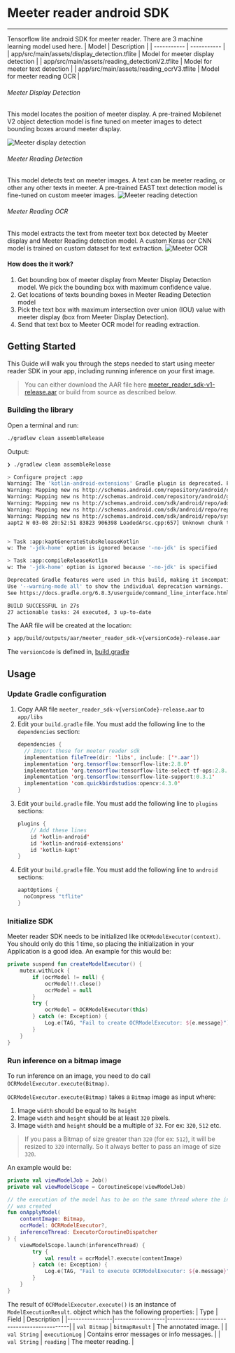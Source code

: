 # Meeter reader android SDK
---
Tensorflow lite android SDK for meeter reader. There are 3 machine learning model used here.
| Model      | Description |
| ----------- | ----------- |
| app/src/main/assets/display_detection.tflite      | Model for meeter display detection       |
| app/src/main/assets/reading_detectionV2.tflite   | Model for meeter text detection        |
| app/src/main/assets/reading_ocrV3.tflite   | Model for meeter reading OCR        |

###### Meeter Display Detection
This model locates the position of meeter display. A pre-trained Mobilenet V2 object detection model is fine tuned on meeter images to detect bounding boxes around meeter display.

![Meeter display detection](images/meeter-display-prediction.jpeg)

###### Meeter Reading Detection
This model detects text on meeter images. A text can be meeter reading, or other any other texts in meeter. A pre-trained EAST text detection model is  fine-tuned on custom meeter images.
![Meeter reading detection](images/meeter-reading-detection-prediction.jpeg)

###### Meeter Reading OCR
This model extracts the text from meeter text box detected by Meeter display and Meeter Reading detection model. A custom Keras ocr CNN model is trained on custom dataset for text extraction.
![Meeter OCR](images/meeter-ocr-prediction.jpg)

#### How does the it work?
1.  Get bounding box of meeter display from Meeter Display Detection model. We pick the bounding box with maximum confidence value.
2.  Get locations of texts bounding boxes in Meeter Reading Detection model
3.  Pick the text box with maximum intersection over union (IOU) value with meeter display (box from Meeter Display Detection).
4.  Send that text box to Meeter OCR model for reading extraction.

## Getting Started
This Guide will walk you through the steps needed to start using meeter reader SDK in your app, including running inference on your first image.

>You can either download the AAR file here [meeter_reader_sdk-v1-release.aar](https://github.com/renjithsasidharan/meeter-reader-sdk/blob/main/meeter_reader_sdk-v1-release.aar) or build from source as described below.

### Building the library
Open a terminal and run:
```sh
./gradlew clean assembleRelease
```
Output:
```sh
❯ ./gradlew clean assembleRelease

> Configure project :app
Warning: The 'kotlin-android-extensions' Gradle plugin is deprecated. Please use this migration guide (https://goo.gle/kotlin-android-extensions-deprecation) to start working with View Binding (https://developer.android.com/topic/libraries/view-binding) and the 'kotlin-parcelize' plugin.
Warning: Mapping new ns http://schemas.android.com/repository/android/common/02 to old ns http://schemas.android.com/repository/android/common/01
Warning: Mapping new ns http://schemas.android.com/repository/android/generic/02 to old ns http://schemas.android.com/repository/android/generic/01
Warning: Mapping new ns http://schemas.android.com/sdk/android/repo/addon2/02 to old ns http://schemas.android.com/sdk/android/repo/addon2/01
Warning: Mapping new ns http://schemas.android.com/sdk/android/repo/repository2/02 to old ns http://schemas.android.com/sdk/android/repo/repository2/01
Warning: Mapping new ns http://schemas.android.com/sdk/android/repo/sys-img2/02 to old ns http://schemas.android.com/sdk/android/repo/sys-img2/01
aapt2 W 03-08 20:52:51 83823 906398 LoadedArsc.cpp:657] Unknown chunk type '200'.


> Task :app:kaptGenerateStubsReleaseKotlin
w: The '-jdk-home' option is ignored because '-no-jdk' is specified

> Task :app:compileReleaseKotlin
w: The '-jdk-home' option is ignored because '-no-jdk' is specified

Deprecated Gradle features were used in this build, making it incompatible with Gradle 7.0.
Use '--warning-mode all' to show the individual deprecation warnings.
See https://docs.gradle.org/6.8.3/userguide/command_line_interface.html#sec:command_line_warnings

BUILD SUCCESSFUL in 27s
27 actionable tasks: 24 executed, 3 up-to-date
```

The AAR file will be created at the location:
```sh
❯ app/build/outputs/aar/meeter_reader_sdk-v{versionCode}-release.aar
```
The `versionCode` is defined in, [build.gradle](https://github.com/renjithsasidharan/meeter-reader-sdk/blob/main/app/build.gradle)

## Usage
### Update Gradle configuration
1. Copy AAR file `meeter_reader_sdk-v{versionCode}-release.aar` to `app/libs`
2. Edit your `build.gradle` file. You must add the following line to the `dependencies` section:
    ```java
    dependencies {
      // Import these for meeter reader sdk
      implementation fileTree(dir: 'libs', include: ['*.aar'])
      implementation 'org.tensorflow:tensorflow-lite:2.8.0'
      implementation 'org.tensorflow:tensorflow-lite-select-tf-ops:2.8.0'
      implementation 'org.tensorflow:tensorflow-lite-support:0.3.1'
      implementation 'com.quickbirdstudios:opencv:4.3.0'
    }
    ```
  3. Edit your `build.gradle` file. You must add the following line to `plugins` sections:
      ```java
      plugins {
          // Add these lines
          id 'kotlin-android'
          id 'kotlin-android-extensions'
          id 'kotlin-kapt'
      }
      ```
  4. Edit your `build.gradle` file. You must add the following line to `android` sections:
      ```java
      aaptOptions {
        noCompress "tflite"
      }
      ```
  ### Initialize SDK
  Meeter reader SDK needs to be initialized like `OCRModelExecutor(context)`. You should only do this 1 time, so placing the initialization in your Application is a good idea. An example for this would be:

```kotlin
private suspend fun createModelExecutor() {
    mutex.withLock {
        if (ocrModel != null) {
            ocrModel!!.close()
            ocrModel = null
        }
        try {
            ocrModel = OCRModelExecutor(this)
        } catch (e: Exception) {
            Log.e(TAG, "Fail to create OCRModelExecutor: ${e.message}")
        }
    }
}
```
### Run inference on a bitmap image
To run inference on an image, you need to do call `OCRModelExecutor.execute(Bitmap)`. 

`OCRModelExecutor.execute(Bitmap)` takes a `Bitmap` image as input where:
1.  Image `width` should be equal to its `height`
2.  Image `width` and `height` should be at least `320` pixels.
3.  Image `width` and `height` should be a multiple of `32`. For ex: `320`, `512` etc.
>  If you pass a Bitmap of size greater than `320` (for ex: `512`), it will be resized to `320` internally. So it always better to pass an image of size `320`.

An example would be:
```kotlin
private val viewModelJob = Job()
private val viewModelScope = CoroutineScope(viewModelJob)

// the execution of the model has to be on the same thread where the interpreter
// was created
fun onApplyModel(
    contentImage: Bitmap,
    ocrModel: OCRModelExecutor?,
    inferenceThread: ExecutorCoroutineDispatcher
) {
    viewModelScope.launch(inferenceThread) {
        try {
            val result = ocrModel?.execute(contentImage)
        } catch (e: Exception) {
            Log.e(TAG, "Fail to execute OCRModelExecutor: ${e.message}")
        }
    }
}
```

The result of `OCRModelExecutor.execute()` is an instance of `ModelExecutionResult`. object which has the following properties:
| Type           | Field            | Description                               |
|----------------|------------------|-------------------------------------------|
| ``val Bitmap`` | ``bitmapResult`` | The annotated image.                      |
| ``val String`` | ``executionLog`` | Contains error messages or info messages. |
| ``val String`` | ``reading``      | The meeter reading.                       |

